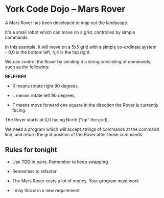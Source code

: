 # York Code Dojo – Mars Rover

A Mars Rover has been developed to map out the landscape.

It's a small robot which can move on a grid, controlled by simple commands.

In this example, it will move on a 5x5 grid with a simple co-ordinate system - 0,0 is the bottom left, 4,4 is the top right.

We can control the Rover by sending it a string consisting of commands, such as the following:

**RFLFFRFR**

+ R means rotate right 90 degrees, 

+ L means rotate left 90 degrees, 

+ F means move forward one square in the direction the Rover is currently facing. 

The Rover starts at 0,0 facing North ("up" the grid).

We need a program which will accept strings of commands at the command line, and return the grid position of the Rover after those commands

## Rules for tonight

* Use TDD in pairs.  Remember to keep swapping

* Remember to refactor

* The Mars Rover costs a lot of money.  Your program must work.

* I may throw in a new requirement

